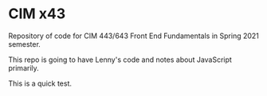 # CIM x43

Repository of code for CIM 443/643 Front End Fundamentals in Spring 2021 semester.

This repo is going to have Lenny's code and notes about JavaScript primarily.

This is a quick test.
